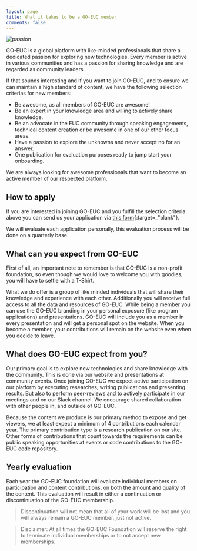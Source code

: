 ```yaml
---
layout: page
title: What it takes to be a GO-EUC member
comments: false
---
```

![passion]({{site.baseurl}}/assets/images/pages/membership/membership-feature-image.png)

GO-EUC is a global platform with like-minded professionals that share a dedicated passion for exploring new technologies. Every member is active in various communities and has a passion for sharing knowledge and are regarded as community leaders. 

If that sounds interesting and if you want to join GO-EUC, and to ensure we can maintain a high standard of content, we have the following selection criterias for new members:

  * Be awesome, as all members of GO-EUC are awesome!
  * Be an expert in your knowledge area and willing to actively share knowledge.
  * Be an advocate in the EUC community through speaking engagements, technical content creation or be awesome in one of our other focus areas.
  * Have a passion to explore the unknowns and never accept no for an answer.
  * One publication for evaluation purposes ready to jump start your onboarding.

We are always looking for awesome professionals that want to become an active member of our respected platform.
## How to apply
If you are interested in joining GO-EUC and you fulfill the selection criteria above you can send us your application via [this form](https://forms.gle/Ud9n5RLotWTRqSCb9){:target=_"blank"}.

We will evaluate each application personally, this evaluation process will be done on a quarterly base.
## What can you expect from GO-EUC
First of all, an important note to remember is that GO-EUC is a non-profit foundation, so even though we would love to welcome you with goodies, you will have to settle with a T-Shirt. 

What we do offer is a group of like minded individuals that will share their knowledge and experience with each other. Additionally you will receive full access to all the data and resources of GO-EUC. While being a member you can use the GO-EUC branding in your personal exposure (like program applications) and presentations. GO-EUC will include you as a member in every presentation and will get a personal spot on the website. When you become a member,  your contributions will remain on the website even when you decide to leave.

## What does GO-EUC expect from you?
Our primary goal is to explore new technologies and share knowledge with the community. This is done via our website and presentations at community events. Once joining GO-EUC we expect active participation on our platform by executing researches, writing publications and presenting results. But also to perform peer-reviews and to actively participate in our meetings and on our Slack channel. We encourage shared collaboration with other people in, and outside of GO-EUC.

Because the content we produce is our primary method to expose and get viewers, we at least expect a minimum of 4 contributions each calendar year. The primary contribution type is a research publication on our site. Other forms of contributions that count towards the requirements can be public speaking opportunities at events or code contributions to the GO-EUC code repository. 

## Yearly evaluation
Each year the GO-EUC foundation will evaluate individual members on participation and content contributions, on both the amount and quality of the content. This evaluation will result in either a continuation or discontinuation of the GO-EUC membership.

> Discontinuation will not mean that all of your work will be lost and you will always remain a GO-EUC member, just not active.

> Disclaimer: At all times the GO-EUC Foundation will reserve the right to terminate individual memberships or to not accept new memberships.
